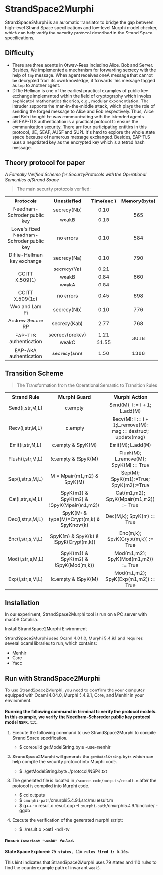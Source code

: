 StrandSpace2Murphi
====
StrandSpace2Murphi is an automatic translator to bridge the gap between high-level Strand Space specifications and low-level Murphi model checker, which can help verify the security protocol described in the Strand Space specifications.<br>

Difficulty<br>
---
- There are three agents in Otway-Rees including Alice, Bob and Server. Besides, We implemented a mechanism for forwarding secrecy with the help of `tmp` message. When agent receives oneA message that cannot be decrypted from its own knowledge, it forwards this message tagged as `tmp` to another agent.
- Diffie Hellman is one of the earliest practical examples of public key exchange implemented within the field of cryptography which involes sophicated mathematics theories, e.g., modular exponentiation. The intruder supports the man-in-the-middle attack, which plays the role of sending the forged message to Alice and Bob respectively. Thus, Alice and Bob  thought  he was communicating with the intended agents.
- 5G EAP-TLS authentication is a practical protocol to ensure the communication security. There are four participating entities in this protocol, UE, SEAF, AUSF and SUPI. It's hard to explore the whole state space because of numerous message exchanged. Besides, EAP-TLS uses a negotiated key  as the encrypted key which is a tetrad hash message.

Theory protocol for paper<br>
---
*A Formally Verified Scheme for SecurityProtocols with the Operational Semantics ofStrand Space*<br>
>The main security protocols verified:<br>
<table>
    <tr>
        <th>Protocols</th><th>Unsatisfied</th><th>Time(sec.)</th><th>Memory(byte)</th>
    </tr>
    <tr>
        <td rowspan="2" align="center">Needham-Schroder public key</td><td align="center">secrecy(Nb)</td><td align="center">0.10</td><td rowspan="2" align="center">565</td>
    </tr>
    <tr>
        <td align="center">weakB</td><td align="center">0.15</td>
    </tr>
    <tr>
        <td align="center">Lowe's fixed Needham-Schroder public key</td><td align="center">no errors</td><td align="center">0.10</td><td align="center">584</td>
    </tr>
    <tr>
        <td align="center">Diffie-Hellman key exchange</td><td align="center">secrecy(Na)</td><td align="center">0.10</td><td align="center">790</td>
    </tr>
     <tr>
        <td rowspan="3" align="center">CCITT X.509(1)</td><td align="center">secrecy(Ya)</td><td align="center">0.21</td><td rowspan="3" align="center">660</td>
    </tr>
    <tr>
        <td align="center">weakB</td><td align="center">0.84</td>
    </tr>
    <tr>
        <td align="center">weakA</td><td align="center">0.84</td>
    </tr>
    <tr>
        <td align="center">CCITT X.509(1c)</td><td align="center">no errors</td><td align="center">0.45</td><td align="center">698</td>
    </tr>
    <tr>
        <td align="center">Woo and Lam Pi</td><td align="center">secrecy(Nb)</td><td align="center">0.10</td><td align="center">776</td>
    </tr>
    <tr>
        <td align="center">Andrew Secure RP</td><td align="center">secrecy(Kab)</td><td align="center">2.77</td><td align="center">768</td>
    </tr>
     <tr>
        <td rowspan="2" align="center">EAP-TLS authentication</td><td align="center">secrecy(prekey)</td><td align="center">1.21</td><td rowspan="2" align="center">3018 </td>
    </tr>
    <tr>
        <td align="center">weakC</td><td align="center">51.55</td>
    </tr>
     <tr>
        <td align="center">EAP-AKA authentication</td><td align="center">secrecy(snn)</td><td align="center">1.50</td><td align="center">1388</td>
    </tr>
</table>
 


Transition Scheme
---
>The Transformation from the Operational Semantic to Transition Rules<br>

 <table>
    <tr>
        <th>Strand Rule</th><th>Murphi Guard</th><th>Murphi Action</th>
    </tr>
    <tr>
        <td align="center">Send(i,str,M,L)</td>
        <td align="center">c.empty</td>
        <td align="center">Send(M); i := i + 1; L.add(M)</td>
    </tr>
    <tr>
        <td  align="center">Recv(i,str,M,L)</td>
        <td  align="center">!c.empty</td>
        <td  align="center">Recv(M); i := i + 1;L.remove(M);<br>msg := destruct; update(msg)</td>
    </tr>
    <tr>
        <td align="center">Emit(i,str,M,L)</td>
        <td align="center">c.empty & SpyK(M)</td>
        <td align="center">Emit(M); L.add(M)</td>
    </tr>
    <tr>
        <td align="center">Flush(i,str,M,L)</td>
        <td align="center">!c.empty & !SpyK(M)</td><td align="center">Flush(M); L.remove(M); SpyK(M) := True</td>
    </tr>
    <tr>
        <td align="center">Sep(i,str,s,M,L)</td>
        <td align="center">M = Mpair(m1,m2) & SpyK(M)</td>
        <td align="center">Sep(M); SpyK(m1):=True; SpyK(m2):=True</td>
    </tr>
    <tr>
        <td align="center">Cat(i,str,s,M,L)</td>
        <td align="center">SpyK(m1) & SpyK(m2) & !SpyK(Mpair(m1,m2))</td>
        <td align="center">Cat(m1,m2); SpyK(Mpair(m1,m2)) := True</td>
    </tr>
    <tr>
        <td align="center">Dec(i,str,s,M,L)</td>
        <td align="center">SpyK(M) & type(M)=Crypt(m,k) & SpyKnow(k)</td>
        <td align="center">Dec(M,k); SpyK(m) := True</td>
    </tr>
    <tr>
        <td align="center">Enc(i,str,s,M,L)</td>
        <td align="center">SpyK(m) & SpyK(k) & !SpyK(Crypt(m,k))</td>
        <td align="center">Enc(m,k); SpyK(Crypt(m,k)) := True</td>
    </tr>
    <tr>
        <td align="center">Mod(i,str,s,M,L)</td>
        <td align="center">SpyK(m1) & SpyK(m2) & !SpyK(Mod(m,k))</td>
        <td align="center">Mod(m1,m2); SpyK(Mod(m1,m2)) := True </td>
    </tr>
    <tr>
        <td align="center">Exp(i,str,s,M,L)</td>
        <td align="center">!c.empty & !SpyK(M)</td>
        <td align="center">Mod(m1,m2); SpyK(Exp(m1,m2)) := True</td>
    </tr>
    
</table>


Installation<br>
---
In our experiment, StrandSpace2Murphi tool is run on a PC server with macOS Catalina.<br>

Install StrandSpace2Murphi Environment<br>

StrandSpace2Murphi uses Ocaml 4.04.0, Murphi 5.4.9.1 and requires several ocaml libraries to run, which contains:<br>
- Menhir
- Core
- Yacc


Run with StrandSpace2Murphi<br>
---
To use StrandSpace2Murphi, you need to comfirm the your computer equipped with  Ocaml 4.04.0, Murphi 5.4.9.1, Core, and Menhir in your environment.<br>

#### Running the following command in terminal to verify the protocol models. In this example, we verify the Needham-Schoreder public key protocol model `NSPK.txt`.

1. Execute the following command to use StrandSpace2Murphi to compile Strand Space specification.
    - $ corebuild getModelString.byte -use-menhir 

2. StrandSpace2Murphi will generate the `getModelString.byte` which can help compile the security protocol into Murphi code.
    - $ ./getModelString.byte ./protocol/NSPK.txt

3. The generated file is located in `/source-code/outputs/result.m` after the protocol is compiled into Murphi code.
    - $ cd outputs 
    - $ `cmurphi-path`/cmurphi5.4.9.1/src/mu result.m
    - $ g++ -o result.o result.cpp -I `cmurphi-path`/cmurphi5.4.9.1/include/ -ggdb

4. Execute the verification of the generated murphi script:
    - $ ./result.o >out1 -ndl -tv

#### Result: `Invariant "weakB" failed`.

#### State Space Explored: `79 states, 110 rules fired in 0.10s`.

This hint indicates that StrandSpace2Murphi uses 79 states and 110 rules to find the counterexample path of invariant `weakB`.

